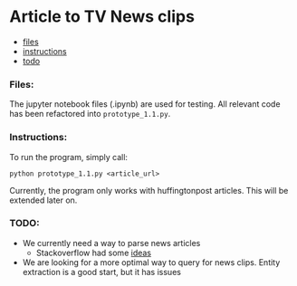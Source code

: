 # Article to TV News clips

- [files](#files)
- [instructions](#instructions)
- [todo](#todo)

<a id='files'></a>
### Files:

The jupyter notebook files (.ipynb) are used for testing.  All relevant code
has been refactored into `prototype_1.1.py`.
<a id='instructions'></a>
### Instructions:

To run the program, simply call:


`python prototype_1.1.py <article_url>`



Currently, the program only works with huffingtonpost articles.  This will be
extended later on.  
<a id='todo'></a>
### TODO:
- We currently need a way to parse news articles
  - Stackoverflow had some [ideas](https://stackoverflow.com/questions/30356069/extract-news-article-content-from-stored-html-pages)
- We are looking for a more optimal way to query for news clips.  Entity extraction is a good start, but it has issues
